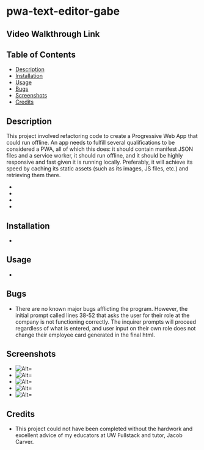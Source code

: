 # pwa-text-editor-gabe

## Video Walkthrough Link

## Table of Contents

- [Description](#description)
- [Installation](#installation)
- [Usage](#Usage)
- [Bugs](#Bugs)
- [Screenshots](#screenshots)
- [Credits](#credits)

## Description

This project involved refactoring code to create a Progressive Web App that could run offline. An app needs to fulfill several qualifications to be considered a PWA, all of which this does: it should contain manifest JSON files and a service worker, it should run offline, and it should be highly responsive and fast given it is running locally. Preferably, it will achieve its speed by caching its static assets (such as its images, JS files, etc.) and retrieving them there.

-
-
-
-

## Installation

-

## Usage

-

## Bugs

- There are no known major bugs afflicting the program. However, the initial prompt called lines 38-52 that asks the user for their role at the company is not functioning correctly. The inquirer prompts will proceed regardless of what is entered, and user input on their own role does not change their employee card generated in the final html.

## Screenshots

- ![Alt= ](./screenshots/screenshot1.jpg)
- ![Alt= ](./screenshots/screenshot2.jpg)
- ![Alt= ](./screenshots/screenshot3.jpg)
- ![Alt= ](./screenshots/screenshot4.jpg)
- ![Alt= ](./screenshots/screenshot5.jpg)

## Credits

- This project could not have been completed without the hardwork and excellent advice of my educators at UW Fullstack and tutor, Jacob Carver.
